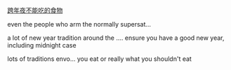 [跨年夜不能吃的食物](https://dict.eudic.net/webting/videoplay/ec33d264-8750-11ed-80e1-00505686c5e6)

even the people who arm the normally supersat...

a lot of new year tradition around the .... ensure you have a good new year, including midnight case

lots of traditions envo... you eat or really what you shouldn't eat

